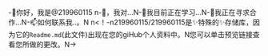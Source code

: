 -👋你好，我是@219960115 n-👀，我对...N-🌱我目前正在学习...N-💞️我正在寻求合作...N-📫如何联系我..。N n<！-n219960115/219960115是✨特殊的✨存储库，因为它的`Readme.md`(此文件)出现在您的giHub个人资料中。N您可以单击预览链接查看您所做的更改。N->
